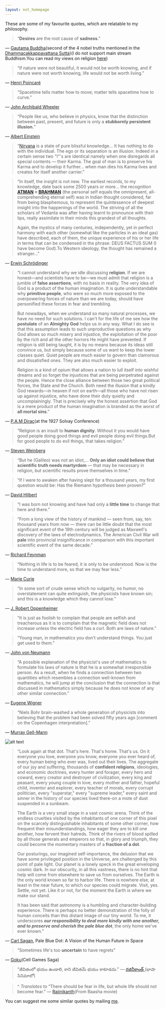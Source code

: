 ```yaml
---
layout: not_homepage
---
```


These are some of my favourite quotes, which are relatable to my philosophy.

>“**Desires** are the root cause of **sadness**.”

― [Gautama Buddha](https://en.wikipedia.org/wiki/Gautama_Buddha)(second of the 4 nobel truths mentioned in the [Dhammacakkappavattana Sutta](https://en.wikipedia.org/wiki/Dhammacakkappavattana_Sutta))(I do not support main stream Buddhism.You can read my views on religion [here](/blog/views-on-religion/))

>“If nature were not beautiful, it would not be worth knowing, and if nature were not worth knowing, life would not be worth living.”

― [Henri Poincaré](https://en.wikipedia.org/wiki/Henri_Poincar%C3%A9)

>“Spacetime tells matter how to move; matter tells spacetime how to curve.”

― [John Archibald Wheeler](https://en.wikipedia.org/wiki/John_Archibald_Wheeler)

>“People like us, who believe in physics, know that the distinction between past, present, and future is only a **stubbornly persistent illusion.**”

― [Albert Einstein](https://en.wikipedia.org/wiki/Albert_Einstein)

>“[Nirvana](https://en.wikipedia.org/wiki/Nirvana) is a state of pure blissful knowledge... It has nothing to do with the individual. The ego or its separation is an illusion. Indeed in a certain sense two "I"'s are identical namely when one disregards all special contents — their Karma. The goal of man is to preserve his Karma and to develop it further... when man dies his Karma lives and creates for itself another carrier.”

>“In itself, the insight is not new. The earliest records, to my knowledge, date back some 2500 years or more... the recognition **[ATMAN](https://en.wikipedia.org/wiki/Atman) = [BRAHMAN](https://en.wikipedia.org/wiki/Brahman)** (the personal self equals the omnipresent, all-comprehending eternal self) was in Indian thought considered, far from being blasphemous, to represent the quintessence of deepest insight into the happenings of the world. The striving of all the scholars of Vedanta was after having learnt to pronounce with their lips, really assimilate in their minds this grandest of all thoughts.
>
>Again, the mystics of many centuries, independently, yet in perfect harmony with each other (somewhat like the particles in an ideal gas) have described, each of them, the unique experience of his or her life in terms that can be condensed in the phrase: DEUS FACTUS SUM (I have become God).To Western ideology, the thought has remained a stranger...”

― [Erwin Schrödinger](https://en.wikipedia.org/wiki/Erwin_Schr%C3%B6dinger)


>“I cannot understand why we idle discussing **religion**. If we are honest—and scientists have to be—we must admit that religion is a jumble of **false assertions**, with no basis in reality. The very idea of God is a product of the human imagination. It is quite understandable why **primitive people**, who were so much more exposed to the overpowering forces of nature than we are today, should have personified these forces in fear and trembling.
>
>But nowadays, when we understand so many natural processes, we have no need for such solutions. I can't for the life of me see how the **postulate** of an **Almighty God** helps us in any way. What I do see is that this assumption leads to such unproductive questions as why God allows so much misery and injustice, the exploitation of the poor by the rich and all the other horrors He might have prevented. If religion is still being taught, it is by no means because its ideas still convince us, but simply because some of us want to keep the lower classes quiet. Quiet people are much easier to govern than clamorous and dissatisfied ones. They are also much easier to exploit.
>
>Religion is a kind of opium that allows a nation to lull itself into wishful dreams and so forget the injustices that are being perpetrated against the people. Hence the close alliance between those two great political forces, the State and the Church. Both need the illusion that a kindly God rewards—in heaven if not on earth—all those who have not risen up against injustice, who have done their duty quietly and uncomplainingly. That is precisely why the honest assertion that God is a mere product of the human imagination is branded as the worst of **all mortal sins**.”

― [P.A.M Dirac](https://en.wikipedia.org/wiki/Paul_Dirac)(at the 1927 Solvay Conference)


>“Religion is an insult to **human dignity**. Without it you would have good people doing good things and evil people doing evil things.But for good people to do evil things, that takes religion.”

― [Steven Weinberg](https://en.wikipedia.org/wiki/Steven_Weinberg)

>“But he (Galileo) was not an idiot,... **Only an idiot could believe that scientific truth needs martyrdom** — that may be necessary in religion, but scientific results prove themselves in time.”

>“If I were to awaken after having slept for a thousand years, my first question would be: Has the Riemann hypothesis been proven?”

― [David Hilbert](https://en.wikiquote.org/wiki/David_Hilbert)



>“I was born not knowing and have had only a **little time** to change that here and there.”

>“From a long view of the history of mankind — seen from, say, ten thousand years from now — there can be little doubt that the most significant event of the 19th century will be judged as Maxwell's discovery of the laws of electrodynamics. The American Civil War will **pale** into provincial insignificance in comparison with this important scientific event of the same decade.”

― [Richard Feynman](https://en.wikipedia.org/wiki/Richard_Feynman)

>“Nothing in life is to be feared, it is only to be understood. Now is the time to understand more, so that we may fear less.”

― [Marie Curie](https://en.wikipedia.org/wiki/Marie_Curie)


>“In some sort of crude sense which no vulgarity, no humor, no overstatement can quite extinguish, the physicists have known sin; and this is a knowledge which they cannot lose.”

― [J. Robert Oppenheimer](https://en.wikipedia.org/wiki/J._Robert_Oppenheimer)

>“It is just as foolish to complain that people are selfish and treacherous as it is to complain that the magnetic field does not increase unless the electric field has a curl. Both are laws of nature.”

>“Young man, in mathematics you don't understand things. You just get used to them.”

― [John von Neumann](https://en.wikipedia.org/wiki/John_von_Neumann)

>“A possible explanation of the physicist's use of mathematics to formulate his laws of nature is that he is a somewhat irresponsible person. As a result, when he finds a connection between two quantities which resembles a connection well-known from mathematics, he will jump at the conclusion that the connection is that discussed in mathematics simply because he does not know of any other similar connection.”

― [Eugene Wigner](https://en.wikipedia.org/wiki/Eugene_Wigner)

>“Niels Bohr brain-washed a whole generation of physicists into believing that the problem had been solved fifty years ago [comment on the Copenhagen interpretation].”

― [Murray Gell-Mann](https://en.wikipedia.org/wiki/Murray_Gell-Mann)


![alt text](/blog/img/pbdot.jpeg "Pale blue dot")
>“Look again at that dot. That's here. That's home. That's us. On it everyone you love, everyone you know, everyone you ever heard of, every human being who ever was, lived out their lives. The aggregate of our joy and suffering, thousands of **confident religions**, ideologies, and economic doctrines, every hunter and forager, every hero and coward, every creator and destroyer of civilization, every king and peasant, every young couple in love, every mother and father, hopeful child, inventor and explorer, every teacher of morals, every corrupt politician, every "superstar," every "supreme leader," every saint and sinner in the history of our species lived there-on a mote of dust suspended in a sunbeam.
>
>The Earth is a very small stage in a vast cosmic arena. Think of the endless cruelties visited by the inhabitants of one corner of this pixel on the scarcely distinguishable inhabitants of some other corner, how frequent their misunderstandings, how eager they are to kill one another, how fervent their hatreds. Think of the rivers of blood spilled by all those generals and emperors so that, in glory and triumph, they could become the momentary masters of a **fraction of a dot**.
>
>Our posturings, our imagined self-importance, the delusion that we have some privileged position in the Universe, are challenged by this point of pale light. Our planet is a lonely speck in the great enveloping cosmic dark. In our obscurity, in all this vastness, there is no hint that help will come from elsewhere to save us from ourselves.
The Earth is the only world known so far to harbor life. There is nowhere else, at least in the near future, to which our species could migrate. Visit, yes. Settle, not yet. Like it or not, for the moment the Earth is where we make our stand.
>
>It has been said that astronomy is a humbling and character-building experience. There is perhaps no better demonstration of the folly of human conceits than this distant image of our tiny world. To me, it underscores ***our responsibility to deal more kindly with one another, and to preserve and cherish the pale blue dot***, the only home we've ever known.”

― [Carl Sagan](https://en.wikipedia.org/wiki/Carl_Sagan), Pale Blue Dot: A Vision of the Human Future in Space

>“Sometimes life's too **uncertain** to have regrets”

― [Goku](https://en.wikipedia.org/wiki/Goku)(Cell Games Saga)


>“జీవితంలో భయం ఉండాలి, కాని జీవితమే భయం కాకూడదు.”
 ― [రజినీకాంత్ ](https://te.wikipedia.org/wiki/%E0%B0%B0%E0%B0%9C%E0%B0%BF%E0%B0%A8%E0%B1%80%E0%B0%95%E0%B0%BE%E0%B0%82%E0%B0%A4%E0%B1%8D)(భాషా  సినిమాలో)

>^ *Translates to* “There should be fear in life, but whole life should not become fear.”
― [Rajinikanth](https://en.wikipedia.org/wiki/Rajinikanth)(From Baasha movie)

You can suggest me some similar quotes by mailing [me](mailto:sreemanmohanreddy@gmail.com).

